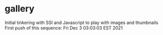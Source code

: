 # gallery
Initial tinkering with SSI and Javascript to play with images and thumbnails
First push of this sequence: Fri Dec  3 03:03:03 EST 2021
